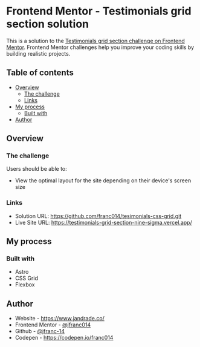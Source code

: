 # Frontend Mentor - Testimonials grid section solution

This is a solution to the [Testimonials grid section challenge on Frontend Mentor](https://www.frontendmentor.io/challenges/testimonials-grid-section-Nnw6J7Un7). Frontend Mentor challenges help you improve your coding skills by building realistic projects. 

## Table of contents

- [Overview](#overview)
  - [The challenge](#the-challenge)
  - [Links](#links)
- [My process](#my-process)
  - [Built with](#built-with)
- [Author](#author)

## Overview

### The challenge

Users should be able to:

- View the optimal layout for the site depending on their device's screen size


### Links

- Solution URL: https://github.com/franc014/tesimonials-css-grid.git
- Live Site URL: https://testimonials-grid-section-nine-sigma.vercel.app/

## My process

### Built with

- Astro
- CSS Grid
- Flexbox


## Author

- Website - https://www.jandrade.co/
- Frontend Mentor - [@jfranc014](https://www.frontendmentor.io/profile/jfranc014)
- Github - [@jfranc-14](https://github.com/franc014)
- Codepen - https://codepen.io/franc014





